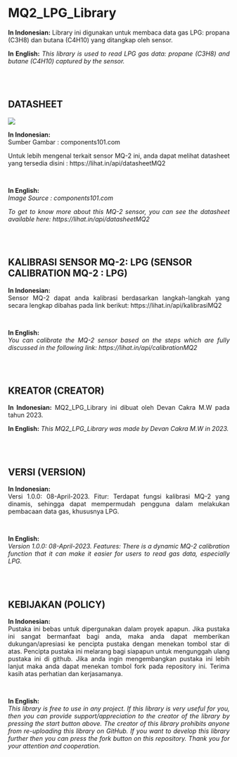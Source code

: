 # MQ2_LPG_Library

<p align="justify"><strong>In Indonesian:</strong> Library ini digunakan untuk membaca data gas LPG: propana (C3H8) dan butana (C4H10) yang ditangkap oleh sensor.</p>
<p align="justify"><strong>In English:</strong><i> This library is used to read LPG gas data: propane (C3H8) and butane (C4H10) captured by the sensor.</i></p>
<br/><br/>

## DATASHEET

<img src="https://user-images.githubusercontent.com/54527592/230686113-90f7fdcb-2f2f-4fe1-985b-a4c05e2fe672.jpg"/>
<br/>
<p align="justify"><strong>In Indonesian:</strong><br/>Sumber Gambar : components101.com</p>
<p align="justify">Untuk lebih mengenal terkait sensor MQ-2 ini, anda dapat melihat datasheet yang tersedia disini : https://lihat.in/api/datasheetMQ2</p><br/>
<p align="justify"><strong>In English:</strong><br/><i>Image Source : components101.com</i></p>
<p align="justify"><i>To get to know more about this MQ-2 sensor, you can see the datasheet available here: https://lihat.in/api/datasheetMQ2</i></p>
<br/><br/>

## KALIBRASI SENSOR MQ-2: LPG (SENSOR CALIBRATION MQ-2 : LPG)

<p align="justify"><strong>In Indonesian:</strong><br/>
Sensor MQ-2 dapat anda kalibrasi berdasarkan langkah-langkah yang secara lengkap dibahas pada link berikut: https://lihat.in/api/kalibrasiMQ2
</p><br/>
<p align="justify"><strong>In English:</strong><i><br/>
You can calibrate the MQ-2 sensor based on the steps which are fully discussed in the following link: https://lihat.in/api/calibrationMQ2
</i></p>
<br/><br/>

## KREATOR (CREATOR)

<p align="justify"><strong>In Indonesian:</strong> MQ2_LPG_Library ini dibuat oleh Devan Cakra M.W pada tahun 2023.</p>
<p align="justify"><strong>In English:</strong><i> This MQ2_LPG_Library was made by Devan Cakra M.W in 2023.</i></p>
<br/><br/>

## VERSI (VERSION)

<p align="justify"><strong>In Indonesian:</strong><br/> Versi 1.0.0: 08-April-2023. Fitur: Terdapat fungsi kalibrasi MQ-2 yang dinamis, sehingga dapat mempermudah pengguna dalam melakukan pembacaan data gas, khususnya LPG.</p><br>
<p align="justify"><strong>In English:</strong><br/><i> Version 1.0.0: 08-April-2023. Features: There is a dynamic MQ-2 calibration function that it can make it easier for users to read gas data, especially LPG.</i></p>
<br/><br/>

## KEBIJAKAN (POLICY)

<p align="justify"><strong>In Indonesian:</strong><br/> Pustaka ini bebas untuk dipergunakan dalam proyek apapun. Jika pustaka ini sangat bermanfaat bagi anda, maka anda dapat memberikan dukungan/apresiasi ke pencipta pustaka dengan menekan tombol star di atas. Pencipta pustaka ini melarang bagi siapapun untuk mengunggah ulang pustaka ini di github. Jika anda ingin mengembangkan pustaka ini lebih lanjut maka anda dapat menekan tombol fork pada repository ini. Terima kasih atas perhatian dan kerjasamanya.</p><br>
<p align="justify"><strong>In English:</strong><br/><i> This library is free to use in any project. If this library is very useful for you, then you can provide support/appreciation to the creator of the library by pressing the start button above. The creator of this library prohibits anyone from re-uploading this library on GitHub. If you want to develop this library further then you can press the fork button on this repository. Thank you for your attention and cooperation.</i></p>
<br/><br/>
